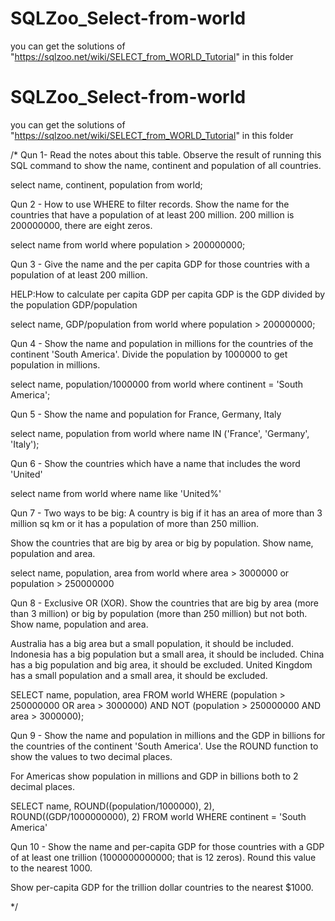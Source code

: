 # SQLZoo_Select-from-world
you can get the solutions of "https://sqlzoo.net/wiki/SELECT_from_WORLD_Tutorial" in this folder
# SQLZoo_Select-from-world
you can get the solutions of "https://sqlzoo.net/wiki/SELECT_from_WORLD_Tutorial" in this folder

/* Qun 1- Read the notes about this table. Observe the result of running this SQL command to show the name, continent and population of all countries.

select name, continent, population from world;

  Qun 2 - How to use WHERE to filter records. Show the name for the countries that have a population of at least 200 million. 200 million is 200000000, there are eight zeros.

select name from world where population > 200000000;

Qun 3 - Give the name and the per capita GDP for those countries with a population of at least 200 million.

HELP:How to calculate per capita GDP
per capita GDP is the GDP divided by the population GDP/population

select name, GDP/population from world where population > 200000000;

Qun 4 - Show the name and population in millions for the countries of the continent 'South America'. Divide the population by 1000000 to get population in millions.

select name, population/1000000 from world where continent =  'South America';

Qun 5 - Show the name and population for France, Germany, Italy

select name, population from world where name IN ('France', 'Germany', 'Italy');

Qun 6 - Show the countries which have a name that includes the word 'United'

select name from world where name like 'United%'

Qun 7 - Two ways to be big: A country is big if it has an area of more than 3 million sq km or it has a population of more than 250 million.

Show the countries that are big by area or big by population. Show name, population and area.

select name, population, area from world where area > 3000000 or population > 250000000

Qun 8 - Exclusive OR (XOR). Show the countries that are big by area (more than 3 million) or big by population (more than 250 million) but not both. Show name, population and area.

Australia has a big area but a small population, it should be included.
Indonesia has a big population but a small area, it should be included.
China has a big population and big area, it should be excluded.
United Kingdom has a small population and a small area, it should be excluded.

SELECT name, population, area FROM world WHERE (population > 250000000 OR area > 3000000) AND NOT (population > 250000000 AND area > 3000000);

Qun 9 - Show the name and population in millions and the GDP in billions for the countries of the continent 'South America'. Use the ROUND function to show the values to two decimal places.

For Americas show population in millions and GDP in billions both to 2 decimal places.

SELECT name, ROUND((population/1000000), 2), ROUND((GDP/1000000000), 2) FROM world 
WHERE continent = 'South America'

Qun 10 - Show the name and per-capita GDP for those countries with a GDP of at least one trillion (1000000000000; that is 12 zeros). Round this value to the nearest 1000.

Show per-capita GDP for the trillion dollar countries to the nearest $1000.





 */
